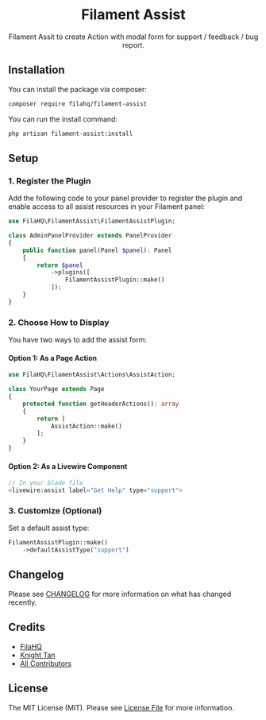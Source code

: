<h1 align="center">Filament Assist</h1>

<p align="center">Filament Assit to create Action with modal form for support / feedback / bug report.</p>


## Installation

You can install the package via composer:

```bash
composer require filahq/filament-assist
```

You can run the install command:

```bash
php artisan filament-assist:install
```

## Setup

### 1. Register the Plugin

Add the following code to your panel provider to register the plugin and enable access to all assist resources in your Filament panel:

```php
use FilaHQ\FilamentAssist\FilamentAssistPlugin;

class AdminPanelProvider extends PanelProvider
{
    public function panel(Panel $panel): Panel
    {
        return $panel
            ->plugins([
                FilamentAssistPlugin::make()
            ]);
    }
}
```

### 2. Choose How to Display

You have two ways to add the assist form:

#### Option 1: As a Page Action
```php
use FilaHQ\FilamentAssist\Actions\AssistAction;

class YourPage extends Page
{
    protected function getHeaderActions(): array
    {
        return [
            AssistAction::make()
        ];
    }
}
```

#### Option 2: As a Livewire Component
```php
// In your blade file
<livewire:assist label="Get Help" type="support">
```

### 3. Customize (Optional)

Set a default assist type:
```php
FilamentAssistPlugin::make()
    ->defaultAssistType("support")
```

## Changelog

Please see [CHANGELOG](CHANGELOG.md) for more information on what has changed recently.


## Credits

- [FilaHQ](https://github.com/FilaHQ)
- [Knight Tan](https://github.com/imknight)
- [All Contributors](../../contributors)

## License

The MIT License (MIT). Please see [License File](LICENSE.md) for more information.
